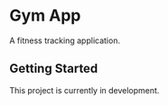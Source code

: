 # Gym App

A fitness tracking application.

## Getting Started

This project is currently in development.